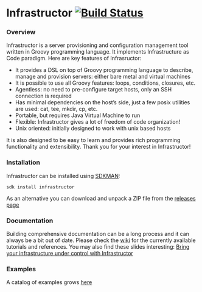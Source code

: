 # Infrastructor [![Build Status](https://travis-ci.org/infrastructor/infrastructor.svg?branch=master)](https://travis-ci.org/infrastructor/infrastructor)

### Overview
Infrastructor is a server provisioning and configuration management tool written in Groovy programming language. It implements Infrastructure as Code paradigm. Here are key features of Infrasructor:
* It provides a DSL on top of Groovy programming language to describe, manage and provision servers: either bare metal and virtual machines
* It is possible to use all Groovy features: loops, conditions, closures, etc.
* Agentless: no need to pre-configure target hosts, only an SSH connection is required
* Has minimal dependencies on the host’s side, just a few posix utilities are used: cat, tee, mkdir, cp, etc.
* Portable, but requires Java Virtual Machine to run
* Flexible: Infrastructor gives a lot of freedom of code organization!
* Unix oriented: initially designed to work with unix based hosts

It is also designed to be easy to learn and provides rich programming functionality and extensibility. Thank you for your interest in Infrastructor! 

### Installation
Infrastructor can be installed using [SDKMAN](https://sdkman.io):
```
sdk install infrastructor
```
As an alternative you can download and unpack a ZIP file from the [releases page](https://github.com/infrastructor/infrastructor/releases)

### Documentation
Building comprehensive documentation can be a long process and it can always be a bit out of date.
Please check the [wiki](https://github.com/infrastructor/infrastructor/wiki) for the currently available tutorials and references.
You may also find these slides interesting: [Bring your infrastructure under control with Infrastructor](https://www.slideshare.net/nirro/bring-you-infrastructure-under-control-at-gr8conf-europe-2018)

### Examples
A catalog of examples grows [here](https://github.com/infrastructor/examples) 
